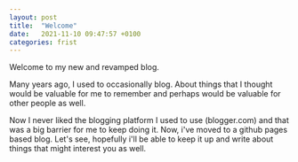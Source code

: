 ```yaml
---
layout: post
title:  "Welcome"
date:   2021-11-10 09:47:57 +0100
categories: frist
---
```


Welcome to my new and revamped blog. 

Many years ago, I used to occasionally blog. About things that I thought would be valuable for me to remember and perhaps would be valuable for other people as well. 

Now I never liked the blogging platform I used to use (blogger.com) and that was a big barrier for me to keep doing it. Now, i've moved to a github pages based blog. Let's see, hopefully i'll be able to keep it up and write about things that might interest you as well.



